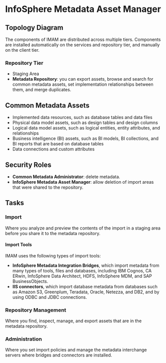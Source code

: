 # InfoSphere Metadata Asset Manager
## Topology Diagram
The components of IMAM are distributed across multiple tiers. Components are installed automatically on the services and repository tier, and manually on the client tier. 

### Repository Tier
* Staging Area
* **Metadata Repository**: you can export assets, browse and search for common metadata assets, set implementation relationships between them, and merge duplicates. 

## Common Metadata Assets
* Implemented data resources, such as database tables and data files
* Physical data model assets, such as design tables and design columns
* Logical data model assets, such as logical entities, entity attributes, and relationships
* Business intelligence (BI) assets, such as BI models, BI collections, and BI reports that are based on database tables
* Data connections and custom attributes

## Security Roles
* **Common Metadata Administrator**: delete metadata. 
* **InfoSphere Metadata Asset Manager**: allow deletion of import areas that were shared to the repository. 

## Tasks 
### Import 
Where you analyze and preview the contents of the import in a staging area before you share it to the metadata repository. 
#### Import Tools
IMAM uses the following types of import tools:
* **InfoSphere Metadata Integration Bridges**, which import metadata from many types of tools, files and databases, including IBM Cognos, CA ERwin, InfoSphere Data Architect, HDFS, InfoSphere MDM, and SAP BusinessObjects. 
* **IIS connectors**, which import database metadata from databases such as Amazon S3, Greenplum, Teradata, Oracle, Netezza, and DB2, and by using ODBC and JDBC connections. 

### Repository Management
Where you find, inspect, manage, and export assets that are in the metadata repository. 

### Administration
Where you set import policies and manage the metadata interchange servers where bridges and connectors are installed. 
